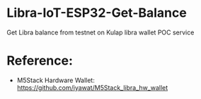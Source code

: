 # Libra-IoT-ESP32-Get-Balance
Get Libra balance from testnet on Kulap libra wallet POC service

# Reference:
* M5Stack Hardware Wallet: https://github.com/iyawat/M5Stack_libra_hw_wallet
